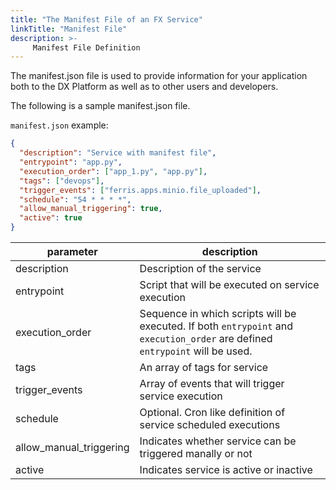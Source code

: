 ```yaml
---
title: "The Manifest File of an FX Service"
linkTitle: "Manifest File"
description: >-
     Manifest File Definition
---
```

The manifest.json file is used to provide information for your application both to the DX Platform as well as to other users and developers.

The following is a sample manifest.json file.


`manifest.json` example:

```json
{
  "description": "Service with manifest file",
  "entrypoint": "app.py",
  "execution_order": ["app_1.py", "app.py"],
  "tags": ["devops"],
  "trigger_events": ["ferris.apps.minio.file_uploaded"],
  "schedule": "54 * * * *",
  "allow_manual_triggering": true,
  "active": true
}
```


| parameter       | description                                                                                                                |
|-----------------|----------------------------------------------------------------------------------------------------------------------------|
| description     | Description of the service                                                                                                   |
| entrypoint      | Script that will be executed on service execution                                                                          |                                                                         |
| execution_order | Sequence in which scripts will be executed. If both `entrypoint` and `execution_order` are defined `entrypoint` will be used. 
|tags| An array of tags for service                                                                                                   |
|trigger_events| Array of events that will trigger service execution                                                                         |
|schedule| Optional. Cron like definition of service scheduled executions                                                                       |
|allow_manual_triggering| Indicates whether service can be triggered manally or not|
|active| Indicates service is active or inactive|
